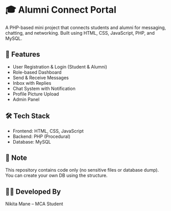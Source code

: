 # 🎓 Alumni Connect Portal

A PHP-based mini project that connects students and alumni for messaging, chatting, and networking. Built using HTML, CSS, JavaScript, PHP, and MySQL.

## 🔧 Features
- User Registration & Login (Student & Alumni)
- Role-based Dashboard
- Send & Receive Messages
- Inbox with Replies
- Chat System with Notification
- Profile Picture Upload
- Admin Panel

## 🛠 Tech Stack
- Frontend: HTML, CSS, JavaScript
- Backend: PHP (Procedural)
- Database: MySQL

## 📁 Note
This repository contains code only (no sensitive files or database dump). You can create your own DB using the structure.

## 👩‍💻 Developed By
Nikita Mane – MCA Student  
